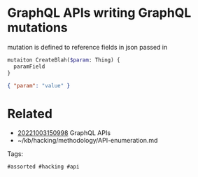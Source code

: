 # GraphQL APIs writing GraphQL mutations
mutation is defined to reference fields in json passed in
```graphql
mutaiton CreateBlah($param: Thing) {
  paramField
}
```
```json
{ "param": "value" }
```

# Related

- [20221003150998](/zet/20221003150998/README.md) GraphQL APIs
- ~/kb/hacking/methodology/API-enumeration.md

Tags:

    #assorted #hacking #api
